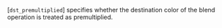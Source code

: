 [`dst_premultiplied`] specifies whether the destination color of the
blend operation is treated as premultiplied.